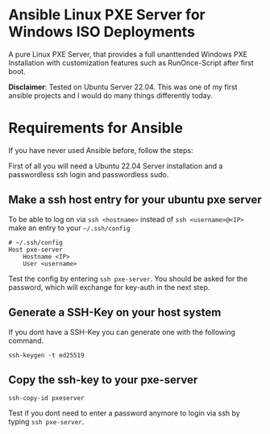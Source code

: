 # Ansible Linux PXE Server for Windows ISO Deployments

A pure Linux PXE Server, that provides a full unanttended Windows PXE Installation with customization features such as RunOnce-Script after first boot.

__Disclaimer__: Tested on Ubuntu Server 22.04. This was one of my first ansible projects and I would do many things differently today.

# Requirements for Ansible

If you have never used Ansible before, follow the steps:

First of all you will need a Ubuntu 22.04 Server installation and a passwordless ssh login and passwordless sudo.

## Make a ssh host entry for your ubuntu pxe server

To be able to log on via `ssh <hostname>` instead of `ssh <username>@<IP>` make an entry to your `~/.ssh/config`

```
# ~/.ssh/config
Host pxe-server                 
    Hostname <IP>
    User <username>
```

Test the config by entering `ssh pxe-server`. You should be asked for the password, which will exchange for key-auth in the next step.

## Generate a SSH-Key on your host system

If you dont have a SSH-Key you can generate one with the following command.

```
ssh-keygen -t ed25519
```

## Copy the ssh-key to your pxe-server

```
ssh-copy-id pxeserver
```

Test if you dont need to enter a password anymore to login via ssh by typing `ssh pxe-server`.



